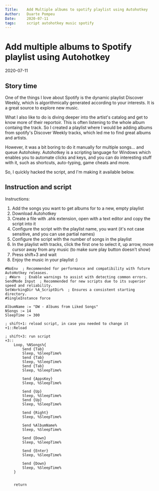 ```yaml
---
Title:    Add Multiple albums to spotify playlist using Autohotkey  
Author:   Duarte Pompeu 
Date:     2020-07-11  
tags:     script autohotkey music spotify
---
```



# Add multiple albums to Spotify playlist using Autohotkey

2020-07-11

## Story time

One of the things I love about Spotify is the dynamic playlist Discover Weekly, which is algorithmically generated according to your interests. It is a great source to explore new music. 

What I also like to do is diving deeper into the artist's catalog and get to know more of their reportoir. This is often listening to the whole album containg the track. So I created a playlist where I would be adding albums from spotify's Discover Weekly tracks, which led me to find great albums and artists.

However, it was a bit boring to do it manually for multiple songs... and queue Autohokey. Autohotkey is a scripting language for Windows which enables you to automate clicks and keys, and you can do interesting stuff with it, such as shortcuts, auto-typing, game cheats and more.

So, I quickly hacked the script, and I'm making it available below.

## Instruction and script

Instructions:

1. Add the songs you want to get albums for to a new, empty playlist
2. Download Autohotkey
3. Create a file with .ahk extension, open with a text editor and copy the script into it
4. Configure the script with the playlist name, you want (it's not case sensitive, and you can use partial names)
5. Configure the script with the number of songs in the playlist
6. In the playlist with tracks, click the first one to select it, up arrow, move cursor away from any music (to make sure play button doesn't show)
7. Press shift+3 and wait
8. Enjoy the music in your playlist :)


```ahk
#NoEnv  ; Recommended for performance and compatibility with future AutoHotkey releases.
; #Warn  ; Enable warnings to assist with detecting common errors.
SendMode Input  ; Recommended for new scripts due to its superior speed and reliability.
SetWorkingDir %A_ScriptDir%  ; Ensures a consistent starting directory.
#SingleInstance force

AlbumName := "DW - Albums from Liked Songs"
NSongs := 14
SleepTime := 300

; shift+1: reload script, in case you needed to change it
+1::Reload

; shift+3: run script
+3::
	Loop, %NSongs%{
		Send {Tab}
		Sleep, %SleepTime%	
		Send {Tab}
		Sleep, %SleepTime%
		Send {Tab}
		Sleep, %SleepTime%

		Send {AppsKey}
		Sleep, %SleepTime%

		Send {Up}
		Sleep, %SleepTime%
		Send {Up}
		Sleep, %SleepTime%

		Send {Right}
		Sleep, %SleepTime%
		
		Send %AlbumName%
		Sleep, %SleepTime%

		Send {Down}
		Sleep, %SleepTime%

		Send {Enter}
		Sleep, %SleepTime%

		Send {Down}
		Sleep, %SleepTime%
	}
	

	return
```